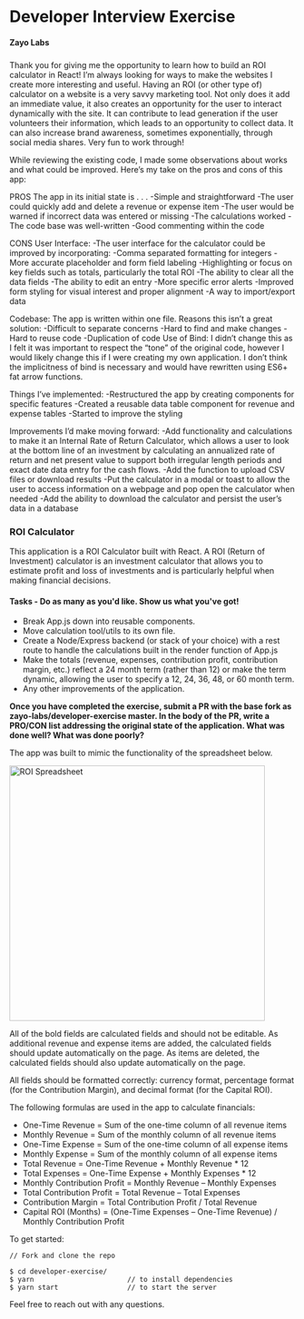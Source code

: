 # Developer Interview Exercise
#### Zayo Labs
###

Thank you for giving me the opportunity to learn how to build an ROI calculator in React! I’m always looking for ways to make the websites I create more interesting and useful. Having an ROI (or other type of) calculator on a website is a very savvy marketing tool. Not only does it add an immediate value, it also creates an opportunity for the user to interact dynamically with the site. It can contribute to lead generation if the user volunteers their information, which leads to an opportunity to collect data. It can also increase brand awareness, sometimes exponentially, through social media shares. Very fun to work through!

While reviewing the existing code, I made some observations about works and what could be improved. Here’s my take on the pros and cons of this app:

PROS
The app in its initial state is . . .
-Simple and straightforward
-The user could quickly add and delete a revenue or expense item
-The user would be warned if incorrect data was entered or missing
-The calculations worked
-The code base was well-written
-Good commenting within the code

CONS
User Interface:
-The user interface for the calculator could be improved by incorporating:
-Comma separated formatting for integers
-More accurate placeholder and form field labeling
-Highlighting or focus on key fields such as totals, particularly the total ROI
-The ability to clear all the data fields
-The ability to edit an entry
-More specific error alerts
-Improved form styling for visual interest and proper alignment
-A way to import/export data

Codebase:
The app is written within one file. Reasons this isn’t a great solution:
-Difficult to separate concerns
-Hard to find and make changes
-Hard to reuse code
-Duplication of code
Use of Bind:
	I didn’t change this as I felt it was important to respect the “tone” of the original code, however I would likely change this if I were creating my own application. I don’t think the implicitness of bind is necessary and would have rewritten using ES6+ fat arrow functions.

Things I’ve implemented:
-Restructured the app by creating components for specific features
-Created a reusable data table component for revenue and expense tables
-Started to improve the styling


Improvements I’d make moving forward:
-Add functionality and calculations to make it an Internal Rate of Return
Calculator, which allows a user to look at the bottom line of an investment by calculating an annualized rate of return and net present value to support both irregular length periods and exact date data entry for the cash flows.
-Add the function to upload CSV files or download results
-Put the calculator in a modal or toast to allow the user to access information on a webpage and pop open the calculator when needed
-Add the ability to download the calculator and persist the user’s data in a database

### ROI Calculator

This application is a ROI Calculator built with React. A ROI (Return of Investment) calculator is an investment calculator that allows you to estimate profit and loss of investments and is particularly helpful when making financial decisions.

#### Tasks - Do as many as you'd like. Show us what you've got!
- Break App.js down into reusable components.
- Move calculation tool/utils to its own file.
- Create a Node/Express backend (or stack of your choice) with a rest route to handle the calculations built in the render function of App.js
- Make the totals (revenue, expenses, contribution profit, contribution margin, etc.) reflect a 24 month term (rather than 12) or make the term dynamic, allowing the user to specify a 12, 24, 36, 48, or 60 month term.
- Any other improvements of the application.

**Once you have completed the exercise, submit a PR with the base fork as zayo-labs/developer-exercise master. In the body of the PR, write a PRO/CON list addressing the original state of the application. What was done well? What was done poorly?**


The app was built to mimic the functionality of the spreadsheet below.

<img src="sample_roi_spreadsheet.png" alt="ROI Spreadsheet" width="450">

All of the bold fields are calculated fields and should not be editable.  As additional revenue and expense items are added, the calculated fields should update automatically on the page.  As items are deleted, the calculated fields should also update automatically on the page.

All fields should be formatted correctly: currency format, percentage format (for the Contribution Margin), and decimal format (for the Capital ROI).

The following formulas are used in the app to calculate financials:
- One-Time Revenue = Sum of the one-time column of all revenue items
- Monthly Revenue = Sum of the monthly column of all revenue items
- One-Time Expense = Sum of the one-time column of all expense items
- Monthly Expense = Sum of the monthly column of all expense items
- Total Revenue = One-Time Revenue + Monthly Revenue * 12
- Total Expenses = One-Time Expense + Monthly Expenses * 12
- Monthly Contribution Profit = Monthly Revenue – Monthly Expenses
- Total Contribution Profit = Total Revenue – Total Expenses
- Contribution Margin = Total Contribution Profit / Total Revenue
- Capital ROI (Months) = (One-Time Expenses – One-Time Revenue) / Monthly Contribution Profit

To get started:
```
// Fork and clone the repo

$ cd developer-exercise/
$ yarn                       // to install dependencies
$ yarn start                 // to start the server
```


Feel free to reach out with any questions.
